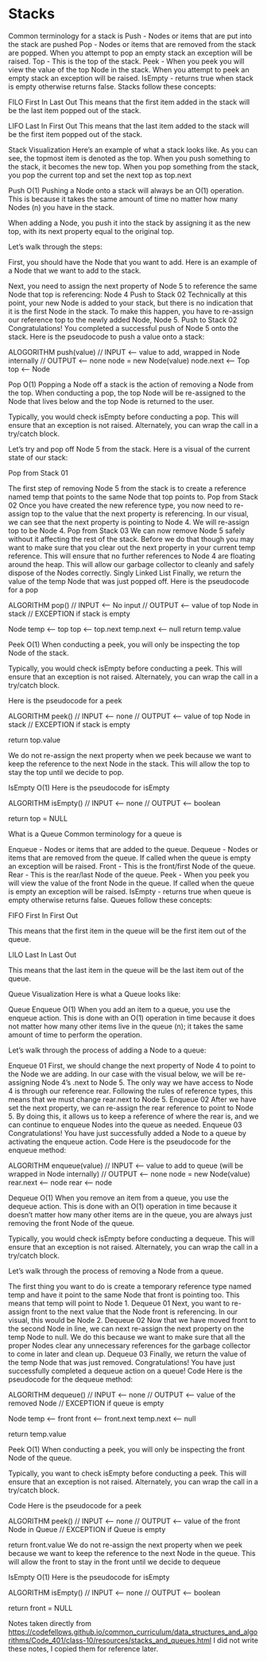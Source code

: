 # Stacks
Common terminology for a stack is
Push - Nodes or items that are put into the stack are pushed Pop - Nodes or items that are removed from the stack are popped. When you attempt to pop an empty stack an exception will be raised. Top - This is the top of the stack. Peek - When you peek you will view the value of the top Node in the stack. When you attempt to peek an empty stack an exception will be raised. IsEmpty - returns true when stack is empty otherwise returns false. Stacks follow these concepts:

FILO
First In Last Out This means that the first item added in the stack will be the last item popped out of the stack.

LIFO
Last In First Out This means that the last item added to the stack will be the first item popped out of the stack.

Stack Visualization
Here’s an example of what a stack looks like. As you can see, the topmost item is denoted as the top. When you push something to the stack, it becomes the new top. When you pop something from the stack, you pop the current top and set the next top as top.next

Push O(1)
Pushing a Node onto a stack will always be an O(1) operation. This is because it takes the same amount of time no matter how many Nodes (n) you have in the stack.

When adding a Node, you push it into the stack by assigning it as the new top, with its next property equal to the original top.

Let’s walk through the steps:

First, you should have the Node that you want to add. Here is an example of a Node that we want to add to the stack.

Next, you need to assign the next property of Node 5 to reference the same Node that top is referencing: Node 4 Push to Stack 02 Technically at this point, your new Node is added to your stack, but there is no indication that it is the first Node in the stack. To make this happen, you have to re-assign our reference top to the newly added Node, Node 5. Push to Stack 02 Congratulations! You completed a successful push of Node 5 onto the stack. Here is the pseudocode to push a value onto a stack:

ALOGORITHM push(value) // INPUT <-- value to add, wrapped in Node internally // OUTPUT <-- none node = new Node(value) node.next <-- Top top <-- Node

Pop O(1)
Popping a Node off a stack is the action of removing a Node from the top. When conducting a pop, the top Node will be re-assigned to the Node that lives below and the top Node is returned to the user.

Typically, you would check isEmpty before conducting a pop. This will ensure that an exception is not raised. Alternately, you can wrap the call in a try/catch block.

Let’s try and pop off Node 5 from the stack. Here is a visual of the current state of our stack:

Pop from Stack 01

The first step of removing Node 5 from the stack is to create a reference named temp that points to the same Node that top points to. Pop from Stack 02 Once you have created the new reference type, you now need to re-assign top to the value that the next property is referencing. In our visual, we can see that the next property is pointing to Node 4. We will re-assign top to be Node 4. Pop from Stack 03 We can now remove Node 5 safely without it affecting the rest of the stack. Before we do that though you may want to make sure that you clear out the next property in your current temp reference. This will ensure that no further references to Node 4 are floating around the heap. This will allow our garbage collector to cleanly and safely dispose of the Nodes correctly. Singly Linked List Finally, we return the value of the temp Node that was just popped off. Here is the pseudocode for a pop

ALGORITHM pop() // INPUT <-- No input // OUTPUT <-- value of top Node in stack // EXCEPTION if stack is empty

Node temp <-- top top <-- top.next temp.next <-- null return temp.value

Peek O(1)
When conducting a peek, you will only be inspecting the top Node of the stack.

Typically, you would check isEmpty before conducting a peek. This will ensure that an exception is not raised. Alternately, you can wrap the call in a try/catch block.

Here is the pseudocode for a peek

ALGORITHM peek() // INPUT <-- none // OUTPUT <-- value of top Node in stack // EXCEPTION if stack is empty

return top.value

We do not re-assign the next property when we peek because we want to keep the reference to the next Node in the stack. This will allow the top to stay the top until we decide to pop.

IsEmpty O(1)
Here is the pseudocode for isEmpty

ALGORITHM isEmpty() // INPUT <-- none // OUTPUT <-- boolean

return top = NULL

What is a Queue Common terminology for a queue is

Enqueue - Nodes or items that are added to the queue. Dequeue - Nodes or items that are removed from the queue. If called when the queue is empty an exception will be raised. Front - This is the front/first Node of the queue. Rear - This is the rear/last Node of the queue. Peek - When you peek you will view the value of the front Node in the queue. If called when the queue is empty an exception will be raised. IsEmpty - returns true when queue is empty otherwise returns false. Queues follow these concepts:

FIFO
First In First Out

This means that the first item in the queue will be the first item out of the queue.

LILO
Last In Last Out

This means that the last item in the queue will be the last item out of the queue.

Queue Visualization
Here is what a Queue looks like:

Queue
Enqueue O(1)
When you add an item to a queue, you use the enqueue action. This is done with an O(1) operation in time because it does not matter how many other items live in the queue (n); it takes the same amount of time to perform the operation.

Let’s walk through the process of adding a Node to a queue:

Enqueue 01
First, we should change the next property of Node 4 to point to the Node we are adding. In our case with the visual below, we will be re-assigning Node 4’s .next to Node 5. The only way we have access to Node 4 is through our reference rear. Following the rules of reference types, this means that we must change rear.next to Node 5. Enqueue 02 After we have set the next property, we can re-assign the rear reference to point to Node 5. By doing this, it allows us to keep a reference of where the rear is, and we can continue to enqueue Nodes into the queue as needed. Enqueue 03 Congratulations! You have just successfully added a Node to a queue by activating the enqueue action. Code Here is the pseudocode for the enqueue method:

ALGORITHM enqueue(value) // INPUT <-- value to add to queue (will be wrapped in Node internally) // OUTPUT <-- none node = new Node(value) rear.next <-- node rear <-- node

Dequeue O(1)
When you remove an item from a queue, you use the dequeue action. This is done with an O(1) operation in time because it doesn’t matter how many other items are in the queue, you are always just removing the front Node of the queue.

Typically, you would check isEmpty before conducting a dequeue. This will ensure that an exception is not raised. Alternately, you can wrap the call in a try/catch block.

Let’s walk through the process of removing a Node from a queue.

The first thing you want to do is create a temporary reference type named temp and have it point to the same Node that front is pointing too. This means that temp will point to Node 1. Dequeue 01 Next, you want to re-assign front to the next value that the Node front is referencing. In our visual, this would be Node 2. Dequeue 02 Now that we have moved front to the second Node in line, we can next re-assign the next property on the temp Node to null. We do this because we want to make sure that all the proper Nodes clear any unnecessary references for the garbage collector to come in later and clean up. Dequeue 03 Finally, we return the value of the temp Node that was just removed. Congratulations! You have just successfully completed a dequeue action on a queue! Code Here is the pseudocode for the dequeue method:

ALGORITHM dequeue() // INPUT <-- none // OUTPUT <-- value of the removed Node // EXCEPTION if queue is empty

Node temp <-- front front <-- front.next temp.next <-- null

return temp.value

Peek O(1)
When conducting a peek, you will only be inspecting the front Node of the queue.

Typically, you want to check isEmpty before conducting a peek. This will ensure that an exception is not raised. Alternately, you can wrap the call in a try/catch block.

Code Here is the pseudocode for a peek

ALGORITHM peek() // INPUT <-- none // OUTPUT <-- value of the front Node in Queue // EXCEPTION if Queue is empty

return front.value We do not re-assign the next property when we peek because we want to keep the reference to the next Node in the queue. This will allow the front to stay in the front until we decide to dequeue

IsEmpty O(1) Here is the pseudocode for isEmpty

ALGORITHM isEmpty() // INPUT <-- none // OUTPUT <-- boolean

return front = NULL

Notes taken directly from https://codefellows.github.io/common_curriculum/data_structures_and_algorithms/Code_401/class-10/resources/stacks_and_queues.html I did not write these notes, I copied them for reference later.
